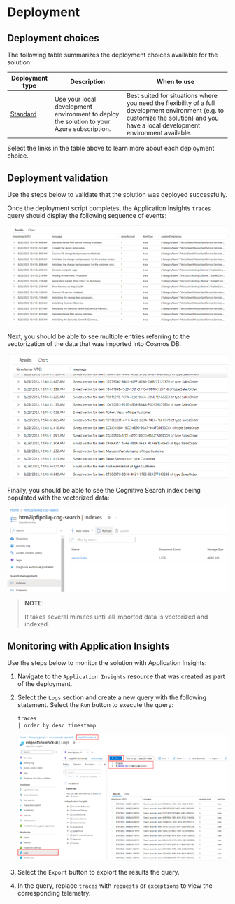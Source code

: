 # Deployment

## Deployment choices

The following table summarizes the deployment choices available for the solution:

 Deployment type | Description | When to use
--- | --- | ---
[Standard](./deployment-standard.md) | Use your local development environment to deploy the solution to your Azure subscription. | Best suited for situations where you need the flexibility of a full development environment (e.g. to customize the solution) and you have a local development environment available.

Select the links in the table above to learn more about each deployment choice.

## Deployment validation

Use the steps below to validate that the solution was deployed successfully.

Once the deployment script completes, the Application Insights `traces` query should display the following sequence of events:

![API initialization sequence of events](../media/initialization-trace.png)

Next, you should be able to see multiple entries referring to the vectorization of the data that was imported into Cosmos DB:

![API vectorization sequence of events](../media/initialization-embedding.png)

Finally, you should be able to see the Cognitive Search index being populated with the vectorized data:

![Cognitive Search index populated with vectorized data](../media/initialization-vector-index.png)

>**NOTE**:
>
>It takes several minutes until all imported data is vectorized and indexed.

## Monitoring with Application Insights

Use the steps below to monitor the solution with Application Insights:

1. Navigate to the `Application Insights` resource that was created as part of the deployment.

2. Select the `Logs` section and create a new query with the following statement. Select the `Run` button to execute the query:

    ```kql
    traces
    | order by desc timestamp
    ```

    ![Application Insights query](../media/monitoring-traces.png)

3. Select the `Export` button to explort the results the query.

4. In the query, replace `traces` with `requests` or `exceptions` to view the corresponding telemetry.